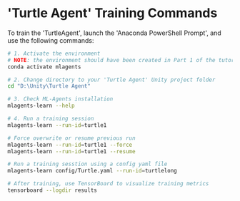 # 'Turtle Agent' Training Commands

To train the 'TurtleAgent', launch the 'Anaconda PowerShell Prompt', and use the following commands:

```bash
# 1. Activate the environment
# NOTE: the environment should have been created in Part 1 of the tutorial series.
conda activate mlagents

# 2. Change directory to your 'Turtle Agent' Unity project folder
cd "D:\Unity\Turtle Agent"

# 3. Check ML-Agents installation
mlagents-learn --help

# 4. Run a training session
mlagents-learn --run-id=turtle1

# Force overwrite or resume previous run
mlagents-learn --run-id=turtle1 --force
mlagents-learn --run-id=turtle1 --resume

# Run a training sesstion using a config yaml file
mlagents-learn config/Turtle.yaml --run-id=turtlelong

# After training, use TensorBoard to visualize training metrics
tensorboard --logdir results
```
